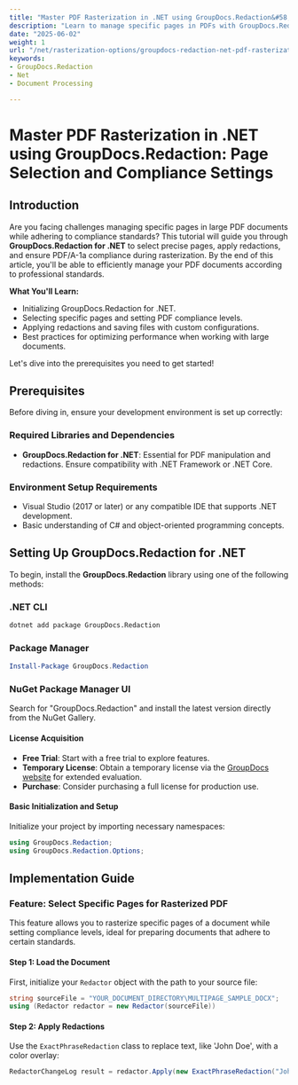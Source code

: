 ```yaml
---
title: "Master PDF Rasterization in .NET using GroupDocs.Redaction&#58; Page Selection and Compliance Settings"
description: "Learn to manage specific pages in PDFs with GroupDocs.Redaction for .NET, ensuring compliance with PDF/A-1a standards. Perfect for document management professionals."
date: "2025-06-02"
weight: 1
url: "/net/rasterization-options/groupdocs-redaction-net-pdf-rasterization-compliance/"
keywords:
- GroupDocs.Redaction
- Net
- Document Processing

---
```



# Master PDF Rasterization in .NET using GroupDocs.Redaction: Page Selection and Compliance Settings

## Introduction

Are you facing challenges managing specific pages in large PDF documents while adhering to compliance standards? This tutorial will guide you through **GroupDocs.Redaction for .NET** to select precise pages, apply redactions, and ensure PDF/A-1a compliance during rasterization. By the end of this article, you'll be able to efficiently manage your PDF documents according to professional standards.

**What You'll Learn:**

- Initializing GroupDocs.Redaction for .NET.
- Selecting specific pages and setting PDF compliance levels.
- Applying redactions and saving files with custom configurations.
- Best practices for optimizing performance when working with large documents.

Let's dive into the prerequisites you need to get started!

## Prerequisites

Before diving in, ensure your development environment is set up correctly:

### Required Libraries and Dependencies

- **GroupDocs.Redaction for .NET**: Essential for PDF manipulation and redactions. Ensure compatibility with .NET Framework or .NET Core.

### Environment Setup Requirements

- Visual Studio (2017 or later) or any compatible IDE that supports .NET development.
- Basic understanding of C# and object-oriented programming concepts.

## Setting Up GroupDocs.Redaction for .NET

To begin, install the **GroupDocs.Redaction** library using one of the following methods:

### .NET CLI
```bash
dotnet add package GroupDocs.Redaction
```

### Package Manager
```powershell
Install-Package GroupDocs.Redaction
```

### NuGet Package Manager UI
Search for "GroupDocs.Redaction" and install the latest version directly from the NuGet Gallery.

#### License Acquisition

- **Free Trial**: Start with a free trial to explore features.
- **Temporary License**: Obtain a temporary license via the [GroupDocs website](https://purchase.groupdocs.com/temporary-license/) for extended evaluation.
- **Purchase**: Consider purchasing a full license for production use.

#### Basic Initialization and Setup

Initialize your project by importing necessary namespaces:

```csharp
using GroupDocs.Redaction;
using GroupDocs.Redaction.Options;
```

## Implementation Guide

### Feature: Select Specific Pages for Rasterized PDF

This feature allows you to rasterize specific pages of a document while setting compliance levels, ideal for preparing documents that adhere to certain standards.

#### Step 1: Load the Document

First, initialize your `Redactor` object with the path to your source file:

```csharp
string sourceFile = "YOUR_DOCUMENT_DIRECTORY\MULTIPAGE_SAMPLE_DOCX";
using (Redactor redactor = new Redactor(sourceFile))
```

#### Step 2: Apply Redactions

Use the `ExactPhraseRedaction` class to replace text, like 'John Doe', with a color overlay:

```csharp
RedactorChangeLog result = redactor.Apply(new ExactPhraseRedaction("John Doe\
